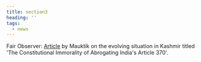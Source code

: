 ```yaml
---
title: section3
heading: ''
tags:
  - news
---
```

Fair Observer: [Article](https://www.fairobserver.com/region/central_south_asia/kashmir-news-india-article-370-jammu-kashmir-world-news-32390/) by Mauktik on the evolving situation in Kashmir titled 'The Constitutional Immorality of Abrogating India's Article 370'.
